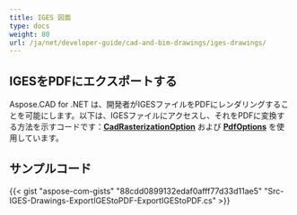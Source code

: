 ```yaml
---
title: IGES 図面
type: docs
weight: 80
url: /ja/net/developer-guide/cad-and-bim-drawings/iges-drawings/
---
```


## **IGESをPDFにエクスポートする**

Aspose.CAD for .NET は、開発者がIGESファイルをPDFにレンダリングすることを可能にします。以下は、IGESファイルにアクセスし、それをPDFに変換する方法を示すコードです：[**CadRasterizationOption**](https://reference.aspose.com/cad/net/aspose.cad.imageoptions/cadrasterizationoptions) および [**PdfOptions**](https://reference.aspose.com/cad/net/aspose.cad.imageoptions/pdfoptions) を使用しています。

## サンプルコード

{{< gist "aspose-com-gists" "88cdd0899132edaf0afff77d33d11ae5" "Src-IGES-Drawings-ExportIGEStoPDF-ExportIGEStoPDF.cs" >}}

